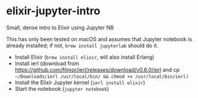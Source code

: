 # elixir-jupyter-intro
Small, dense intro to Elixir using Jupyter NB

This has only been tested on macOS and assumes that Jupyter notebook is already installed; if not, `brew install jupyterlab` should do it.

- Install Elixir (`brew install elixir`, will also install Erlang)
- Install ierl (download from https://github.com/filmor/ierl/releases/download/v0.6.0/ierl and cp `~/Downloads/ierl /usr/local/bin/ && chmod +x /usr/local/bin/ierl)`
- Install the Elixir Jupyter kernel (`ierl install elixir`)
- Start the notebook (`jupyter notebook`)
